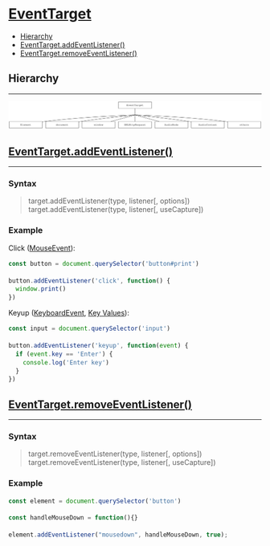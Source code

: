 # [EventTarget](https://developer.mozilla.org/en-US/docs/Web/API/EventTarget)

* [Hierarchy](#hierarchy)
* [EventTarget.addEventListener()](#eventtargetaddeventlistener)
* [EventTarget.removeEventListener()](#eventtargetremoveeventlistener)

## Hierarchy
---

![](assets/event-target-hierarchy.svg)

## [EventTarget.addEventListener()](https://developer.mozilla.org/en-US/docs/Web/API/EventTarget/addEventListener)
---

### Syntax

> target.addEventListener(type, listener[, options])<br>
> target.addEventListener(type, listener[, useCapture])<br>

### Example

Click ([MouseEvent](https://developer.mozilla.org/en-US/docs/Web/API/MouseEvent)):
```js
const button = document.querySelector('button#print')

button.addEventListener('click', function() {
  window.print()
})
```

Keyup ([KeyboardEvent](https://developer.mozilla.org/en-US/docs/Web/API/KeyboardEvent), [Key Values](https://developer.mozilla.org/en-US/docs/Web/API/KeyboardEvent/key/Key_Values)):
```js
const input = document.querySelector('input')

button.addEventListener('keyup', function(event) {
  if (event.key == 'Enter') {
    console.log('Enter key')
  }
})
```

## [EventTarget.removeEventListener()](https://developer.mozilla.org/en-US/docs/Web/API/EventTarget/removeEventListener)
---

### Syntax

> target.removeEventListener(type, listener[, options])<br>
> target.removeEventListener(type, listener[, useCapture])<br>

### Example

```js
const element = document.querySelector('button')

const handleMouseDown = function(){}

element.addEventListener("mousedown", handleMouseDown, true);
```